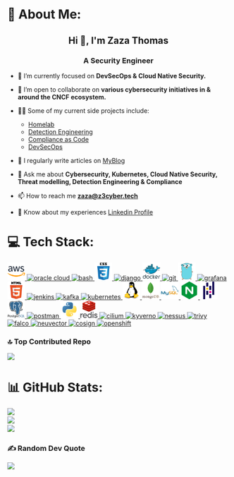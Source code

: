# 💫 About Me:
<h2 align="center">Hi 👋, I'm Zaza Thomas</h1>
<h3 align="center">A Security Engineer</h3>

- 🔭 I’m currently focused on **DevSecOps & Cloud Native Security.**

- 👯 I’m open to collaborate on **various cybersecurity initiatives in & around the CNCF ecosystem.**

- 👨‍💻 Some of my current side projects include:
  - [Homelab](https://github.com/zazathomas/Homelab)
  - [Detection Engineering](https://github.com/zazathomas/Detection-Engineering)
  - [Compliance as Code](https://github.com/zazathomas/compliance-as-code)
  - [DevSecOps](https://github.com/zazathomas/Jenkins-for-DevSecOps)

- 📝 I regularly write articles on [MyBlog](https://zazathomas.github.io/Security-Engineering-Diaries/)

- 💬 Ask me about **Cybersecurity, Kubernetes, Cloud Native Security, Threat modelling, Detection Engineering & Compliance**

- 📫 How to reach me **zaza@z3cyber.tech**

- 📄 Know about my experiences [Linkedin Profile](https://www.linkedin.com/in/zazathomas/)


# 💻 Tech Stack:
<p align="left"> 
  <a href="https://aws.amazon.com" target="_blank" rel="noreferrer"> 
    <img src="https://raw.githubusercontent.com/devicons/devicon/master/icons/amazonwebservices/amazonwebservices-original-wordmark.svg" alt="aws" width="40" height="40"/> 
  </a> 
  <a href="https://www.oracle.com/cloud/" target="_blank" rel="noreferrer"> 
    <img src="https://www.vectorlogo.zone/logos/oracle/oracle-icon.svg" alt="oracle cloud" width="40" height="40"/> 
  </a> 
  <a href="https://www.gnu.org/software/bash/" target="_blank" rel="noreferrer"> 
    <img src="https://www.vectorlogo.zone/logos/gnu_bash/gnu_bash-icon.svg" alt="bash" width="40" height="40"/> 
  </a> 
  <a href="https://www.w3schools.com/css/" target="_blank" rel="noreferrer"> 
    <img src="https://raw.githubusercontent.com/devicons/devicon/master/icons/css3/css3-original-wordmark.svg" alt="css3" width="40" height="40"/> 
  </a> 
  <a href="https://www.djangoproject.com/" target="_blank" rel="noreferrer"> 
    <img src="https://cdn.worldvectorlogo.com/logos/django.svg" alt="django" width="40" height="40"/> 
  </a> 
  <a href="https://www.docker.com/" target="_blank" rel="noreferrer"> 
    <img src="https://raw.githubusercontent.com/devicons/devicon/master/icons/docker/docker-original-wordmark.svg" alt="docker" width="40" height="40"/> 
  </a> 
  <a href="https://git-scm.com/" target="_blank" rel="noreferrer"> 
    <img src="https://www.vectorlogo.zone/logos/git-scm/git-scm-icon.svg" alt="git" width="40" height="40"/> 
  </a> 
  <a href="https://golang.org" target="_blank" rel="noreferrer"> 
    <img src="https://raw.githubusercontent.com/devicons/devicon/master/icons/go/go-original.svg" alt="go" width="40" height="40"/> 
  </a> 
  <a href="https://grafana.com" target="_blank" rel="noreferrer"> 
    <img src="https://www.vectorlogo.zone/logos/grafana/grafana-icon.svg" alt="grafana" width="40" height="40"/> 
  </a> 
  <a href="https://www.w3.org/html/" target="_blank" rel="noreferrer"> 
    <img src="https://raw.githubusercontent.com/devicons/devicon/master/icons/html5/html5-original-wordmark.svg" alt="html5" width="40" height="40"/> 
  </a> 
  <a href="https://www.jenkins.io" target="_blank" rel="noreferrer"> 
    <img src="https://www.vectorlogo.zone/logos/jenkins/jenkins-icon.svg" alt="jenkins" width="40" height="40"/> 
  </a> 
  <a href="https://kafka.apache.org/" target="_blank" rel="noreferrer"> 
    <img src="https://www.vectorlogo.zone/logos/apache_kafka/apache_kafka-icon.svg" alt="kafka" width="40" height="40"/> 
  </a> 
  <a href="https://kubernetes.io" target="_blank" rel="noreferrer"> 
    <img src="https://www.vectorlogo.zone/logos/kubernetes/kubernetes-icon.svg" alt="kubernetes" width="40" height="40"/> 
  </a> 
  <a href="https://www.linux.org/" target="_blank" rel="noreferrer"> 
    <img src="https://raw.githubusercontent.com/devicons/devicon/master/icons/linux/linux-original.svg" alt="linux" width="40" height="40"/> 
  </a> 
  <a href="https://www.mongodb.com/" target="_blank" rel="noreferrer"> 
    <img src="https://raw.githubusercontent.com/devicons/devicon/master/icons/mongodb/mongodb-original-wordmark.svg" alt="mongodb" width="40" height="40"/> 
  </a> 
  <a href="https://www.mysql.com/" target="_blank" rel="noreferrer"> 
    <img src="https://raw.githubusercontent.com/devicons/devicon/master/icons/mysql/mysql-original-wordmark.svg" alt="mysql" width="40" height="40"/> 
  </a> 
  <a href="https://www.nginx.com" target="_blank" rel="noreferrer"> 
    <img src="https://raw.githubusercontent.com/devicons/devicon/master/icons/nginx/nginx-original.svg" alt="nginx" width="40" height="40"/> 
  </a> 
  <a href="https://pandas.pydata.org/" target="_blank" rel="noreferrer"> 
    <img src="https://raw.githubusercontent.com/devicons/devicon/2ae2a900d2f041da66e950e4d48052658d850630/icons/pandas/pandas-original.svg" alt="pandas" width="40" height="40"/> 
  </a> 
  <a href="https://www.postgresql.org" target="_blank" rel="noreferrer"> 
    <img src="https://raw.githubusercontent.com/devicons/devicon/master/icons/postgresql/postgresql-original-wordmark.svg" alt="postgresql" width="40" height="40"/> 
  </a> 
  <a href="https://postman.com" target="_blank" rel="noreferrer"> 
    <img src="https://www.vectorlogo.zone/logos/getpostman/getpostman-icon.svg" alt="postman" width="40" height="40"/> 
  </a> 
  <a href="https://www.python.org" target="_blank" rel="noreferrer"> 
    <img src="https://raw.githubusercontent.com/devicons/devicon/master/icons/python/python-original.svg" alt="python" width="40" height="40"/> 
  </a> 
  <a href="https://redis.io" target="_blank" rel="noreferrer"> 
    <img src="https://raw.githubusercontent.com/devicons/devicon/master/icons/redis/redis-original-wordmark.svg" alt="redis" width="40" height="40"/> 
  </a> 
  <a href="https://cilium.io/" target="_blank" rel="noreferrer"> 
    <img src="https://www.vectorlogo.zone/logos/ciliumio/ciliumio-icon.svg" alt="cilium" width="40" height="40"/> 
  </a> 
  <a href="https://kyverno.io/" target="_blank" rel="noreferrer"> 
    <img src="https://github.com/user-attachments/assets/5a2573d3-957e-4015-a093-6adbdf3c641e" alt="kyverno" width="40" height="40"/> 
  </a> 

  <a href="https://www.tenable.com/products/nessus" target="_blank" rel="noreferrer"> 
    <img src="https://github.com/user-attachments/assets/ec269d4a-aaed-451b-ba1a-6d5a7ac216ce" alt="nessus" width="40" height="40"/> 
  </a>

  <a href="https://aquasecurity.github.io/trivy/" target="_blank" rel="noreferrer"> 
    <img src="https://github.com/user-attachments/assets/7be4bc7e-2f32-4c5e-8f18-a86c961fc64e" alt="trivy" width="40" height="40"/> 
  </a> 
  <a href="https://falco.org/" target="_blank" rel="noreferrer"> 
    <img src="https://github.com/user-attachments/assets/18aefee3-0104-4202-9670-5753061ea135" alt="falco" width="40" height="40"/> 
  </a> 
  <a href="https://neuvector.com/" target="_blank" rel="noreferrer"> 
    <img src="https://github.com/user-attachments/assets/82d2c080-b3bf-41ac-97be-531c4b8f4ccd" alt="neuvector" width="40" height="40"/> 
  </a> 
  <a href="https://sigstore.dev/cosign/" target="_blank" rel="noreferrer"> 
    <img src="https://github.com/user-attachments/assets/ed9bbd6f-0f29-4bfe-9e91-6ca900a5e01d" alt="cosign" width="40" height="40"/> 
  </a> 
  <a href="https://www.redhat.com/en/technologies/cloud-computing/openshift" target="_blank" rel="noreferrer"> 
    <img src="https://www.vectorlogo.zone/logos/openshift/openshift-icon.svg" alt="openshift" width="40" height="40"/> 
  </a> 
</p>

### 🔝 Top Contributed Repo
![](https://github-contributor-stats.vercel.app/api?username=zazathomas&limit=5&theme=dark&combine_all_yearly_contributions=true)

# 📊 GitHub Stats:
![](https://github-readme-stats.vercel.app/api?username=zazathomas&theme=dark&hide_border=false&include_all_commits=false&count_private=false)<br/>
![](https://github-readme-streak-stats.herokuapp.com/?user=zazathomas&theme=dark&hide_border=false)<br/>
![](https://github-readme-stats.vercel.app/api/top-langs/?username=zazathomas&theme=dark&hide_border=false&include_all_commits=false&count_private=false&layout=compact)

### ✍️ Random Dev Quote
![](https://quotes-github-readme.vercel.app/api?type=horizontal&theme=radical)

<!-- Proudly created with GPRM ( https://gprm.itsvg.in ) -->
